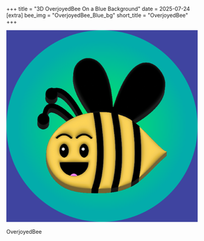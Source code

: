 +++
title = "3D OverjoyedBee On a Blue Background"
date = 2025-07-24
[extra]
bee_img = "OverjoyedBee_Blue_bg"
short_title = "OverjoyedBee"
+++

<base href="/bees/">
<div class="sadBeeDisplay">
<img src = "OverjoyedBee_Blue_bg.png">
<p>OverjoyedBee</p>

